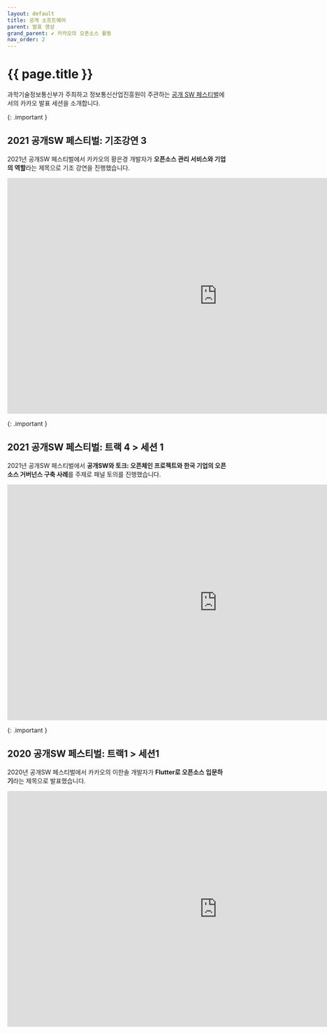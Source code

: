 ```yaml
---
layout: default
title: 공개 소프트웨어
parent: 발표 영상
grand_parent: ✔︎ 카카오의 오픈소스 활동
nav_order: 2
---
```

# {{ page.title }}
<div class="summary">
과학기술정보통신부가 주최하고 정보통신산업진흥원이 주관하는 <a href="https://festival.oss.kr/" target="_blank">공개 SW 페스티벌</a>에서의 카카오 발표 세션을 소개합니다.
</div>

{: .important }
## 2021 공개SW 페스티벌: 기조강연 3
2021년 공개SW 페스티벌에서 카카오의 황은경 개발자가 **오픈소스 관리 서비스와 기업의 역할**라는 제목으로 기조 강연을 진행했습니다.
<iframe width="960" height="540" src="https://www.youtube.com/embed/_CsSxXcmsdI?start=40" title="YouTube video player" frameborder="0" allow="accelerometer; autoplay; clipboard-write; encrypted-media; gyroscope; picture-in-picture; web-share" allowfullscreen></iframe>

{: .important }
## 2021 공개SW 페스티벌: 트랙 4 > 세션 1
2021년 공개SW 페스티벌에서 **공개SW와 토크: 오픈체인 프로젝트와 한국 기업의 오픈소스 거버넌스 구축 사례**를 주제로 패널 토의를 진행했습니다.
<iframe width="960" height="540" src="https://www.youtube.com/embed/3rtLsmrHBVQ?start=40" title="YouTube video player" frameborder="0" allow="accelerometer; autoplay; clipboard-write; encrypted-media; gyroscope; picture-in-picture; web-share" allowfullscreen></iframe>

{: .important }
## 2020 공개SW 페스티벌: 트랙1 > 세션1
2020년 공개SW 페스티벌에서 카카오의 이한솔 개발자가 **Flutter로 오픈소스 입문하기**라는 제목으로 발표했습니다.
<iframe width="960" height="540" src="https://www.youtube.com/embed/EZb43eUGShg?start=40" title="YouTube video player" frameborder="0" allow="accelerometer; autoplay; clipboard-write; encrypted-media; gyroscope; picture-in-picture; web-share" allowfullscreen></iframe>
